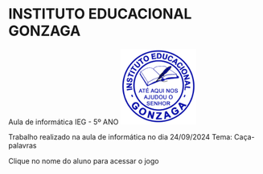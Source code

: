 # INSTITUTO EDUCACIONAL GONZAGA
Aula de informática IEG - 5º ANO
<img src="LOGO PNG.png" width="30%">

<p>Trabalho realizado na aula de informática no dia 24/09/2024
Tema: Caça-palavras

Clique no nome do aluno para acessar o jogo</p>


